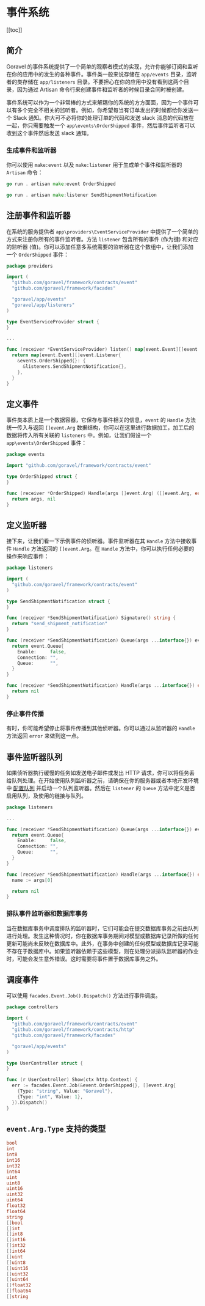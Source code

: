 # 事件系统

[[toc]]

## 简介

Goravel 的事件系统提供了一个简单的观察者模式的实现，允许你能够订阅和监听在你的应用中的发生的各种事件。事件类一般来说存储在 `app/events` 目录，监听者的类存储在 `app/listeners` 目录。不要担心在你的应用中没有看到这两个目录，因为通过 Artisan 命令行来创建事件和监听者的时候目录会同时被创建。

事件系统可以作为一个非常棒的方式来解耦你的系统的方方面面，因为一个事件可以有多个完全不相关的监听者。例如，你希望每当有订单发出的时候都给你发送一个 Slack 通知。你大可不必将你的处理订单的代码和发送 slack 消息的代码放在一起，你只需要触发一个 `app\events\OrderShipped` 事件，然后事件监听者可以收到这个事件然后发送 slack 通知。

### 生成事件和监听器

你可以使用 `make:event` 以及 `make:listener` 用于生成单个事件和监听器的 `Artisan` 命令：

```go
go run . artisan make:event OrderShipped

go run . artisan make:listener SendShipmentNotification
```

## 注册事件和监听器

在系统的服务提供者 `app\providers\EventServiceProvider` 中提供了一个简单的方式来注册你所有的事件监听者。方法 `listener` 包含所有的事件 (作为键) 和对应的监听器 (值)。你可以添加任意多系统需要的监听器在这个数组中，让我们添加一个 `OrderShipped` 事件：

```go
package providers

import (
  "github.com/goravel/framework/contracts/event"
  "github.com/goravel/framework/facades"

  "goravel/app/events"
  "goravel/app/listeners"
)

type EventServiceProvider struct {
}

...

func (receiver *EventServiceProvider) listen() map[event.Event][]event.Listener {
  return map[event.Event][]event.Listener{
    &events.OrderShipped{}: {
      &listeners.SendShipmentNotification{},
    },
  }
}
```

## 定义事件

事件类本质上是一个数据容器，它保存与事件相关的信息，`event` 的 `Handle` 方法统一传入与返回 `[]event.Arg` 数据结构，你可以在这里进行数据加工，加工后的数据将传入所有关联的 `listeners` 中。例如，让我们假设一个 `app\events\OrderShipped` 事件：

```go
package events

import "github.com/goravel/framework/contracts/event"

type OrderShipped struct {
}

func (receiver *OrderShipped) Handle(args []event.Arg) ([]event.Arg, error) {
  return args, nil
}
```

## 定义监听器

接下来，让我们看一下示例事件的侦听器。事件监听器在其 `Handle` 方法中接收事件 `Handle` 方法返回的 `[]event.Arg`。在 `Handle` 方法中，你可以执行任何必要的操作来响应事件：

```go
package listeners

import (
  "github.com/goravel/framework/contracts/event"
)

type SendShipmentNotification struct {
}

func (receiver *SendShipmentNotification) Signature() string {
  return "send_shipment_notification"
}

func (receiver *SendShipmentNotification) Queue(args ...interface{}) event.Queue {
  return event.Queue{
    Enable:     false,
    Connection: "",
    Queue:      "",
  }
}

func (receiver *SendShipmentNotification) Handle(args ...interface{}) error {
  return nil
}
```

### 停止事件传播

有时，你可能希望停止将事件传播到其他侦听器。你可以通过从监听器的 `Handle` 方法返回 `error` 来做到这一点。

## 事件监听器队列

如果侦听器执行缓慢的任务如发送电子邮件或发出 HTTP 请求，你可以将任务丢给队列处理。在开始使用队列监听器之前，请确保在你的服务器或者本地开发环境中 [配置队列](%E9%98%9F%E5%88%97.md) 并启动一个队列监听器。然后在 `listener` 的 `Queue` 方法中定义是否启用队列，及使用的链接与队列。

```go
package listeners

...

func (receiver *SendShipmentNotification) Queue(args ...interface{}) event.Queue {
  return event.Queue{
    Enable:     false,
    Connection: "",
    Queue:      "",
  }
}

func (receiver *SendShipmentNotification) Handle(args ...interface{}) error {
  name := args[0]

  return nil
}
```

### 排队事件监听器和数据库事务

当在数据库事务中调度排队的监听器时，它们可能会在提交数据库事务之前由队列进行处理。发生这种情况时，你在数据库事务期间对模型或数据库记录所做的任何更新可能尚未反映在数据库中。此外，在事务中创建的任何模型或数据库记录可能不存在于数据库中。如果监听器依赖于这些模型，则在处理分派排队监听器的作业时，可能会发生意外错误。这时需要将事件置于数据库事务之外。

## 调度事件

可以使用 `facades.Event.Job().Dispatch()` 方法进行事件调度。

```go
package controllers

import (
  "github.com/goravel/framework/contracts/event"
  "github.com/goravel/framework/contracts/http"
  "github.com/goravel/framework/facades"

  "goravel/app/events"
)

type UserController struct {
}

func (r UserController) Show(ctx http.Context) {
  err := facades.Event.Job(&event.OrderShipped{}, []event.Arg{
    {Type: "string", Value: "Goravel"},
    {Type: "int", Value: 1},
  }).Dispatch()
}
```

## `event.Arg.Type` 支持的类型

```go
bool
int
int8
int16
int32
int64
uint
uint8
uint16
uint32
uint64
float32
float64
string
[]bool
[]int
[]int8
[]int16
[]int32
[]int64
[]uint
[]uint8
[]uint16
[]uint32
[]uint64
[]float32
[]float64
[]string
```

<CommentService/>